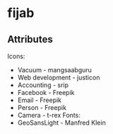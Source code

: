 # fijab

## Attributes
Icons:
 * Vacuum - mangsaabguru
 * Web development - justicon
 * Accounting - srip
 * Facebook - Freepik
 * Email - Freepik
 * Person - Freepik
 * Camera - t-rex
Fonts:
 * GeoSansLight - Manfred Klein
